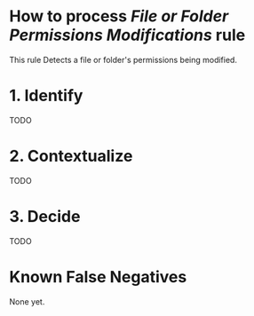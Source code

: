 # How to process *File or Folder Permissions Modifications* rule
This rule Detects a file or folder's permissions being modified.

# 1. Identify
TODO

# 2. Contextualize
TODO

# 3. Decide
TODO

# Known False Negatives
None yet.
